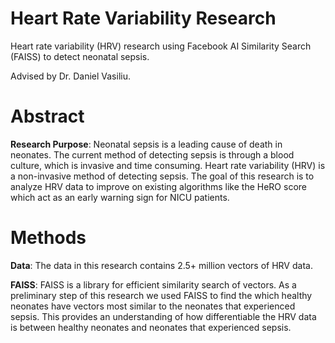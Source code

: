 # Heart Rate Variability Research 

Heart rate variability (HRV) research using Facebook AI Similarity Search (FAISS) to detect neonatal sepsis. 

Advised by Dr. Daniel Vasiliu.

# Abstract
__Research Purpose__: Neonatal sepsis is a leading cause of death in neonates. The current method of detecting sepsis is through a blood culture, which is invasive and time consuming. Heart rate variability (HRV) is a non-invasive method of detecting sepsis. The goal of this research is to analyze HRV data to improve on existing algorithms like the HeRO score which act as an early warning sign for NICU patients. 

# Methods
__Data__: The data in this research contains 2.5+ million vectors of HRV data. 

__FAISS__: FAISS is a library for efficient similarity search of vectors. As a preliminary step of this research we used FAISS to find the which healthy neonates have vectors most similar to the neonates that experienced sepsis. This provides an understanding of how differentiable the HRV data is between healthy neonates and neonates that experienced sepsis.